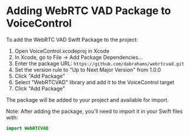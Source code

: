 # Adding WebRTC VAD Package to VoiceControl

To add the WebRTC VAD Swift Package to the project:

1. Open VoiceControl.xcodeproj in Xcode
2. In Xcode, go to File → Add Package Dependencies...
3. Enter the package URL: `https://github.com/dabrahams/webrtcvad.git`
4. Set the version rule to "Up to Next Major Version" from 1.0.0
5. Click "Add Package"
6. Select "WebRTCVAD" library and add it to the VoiceControl target
7. Click "Add Package"

The package will be added to your project and available for import.

Note: After adding the package, you'll need to import it in your Swift files with:
```swift
import WebRTCVAD
```